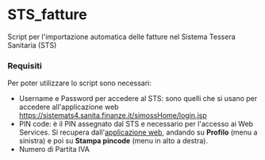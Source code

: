 # STS_fatture

Script per l'importazione automatica delle fatture nel Sistema Tessera Sanitaria (STS)

### Requisiti

Per poter utilizzare lo script sono necessari:
* Username e Password per accedere al STS: sono quelli che si usano per accedere all'applicazione web https://sistemats4.sanita.finanze.it/simossHome/login.jsp
* PIN code: è il PIN assegnato dal STS e necessario per l'accesso ai Web Services. Si recupera dall'[applicazione web](https://sistemats4.sanita.finanze.it/simossHome/login.jsp), andando su **Profilo** (menu a sinistra) e poi su **Stampa pincode** (menu in alto a destra).
* Numero di Partita IVA
